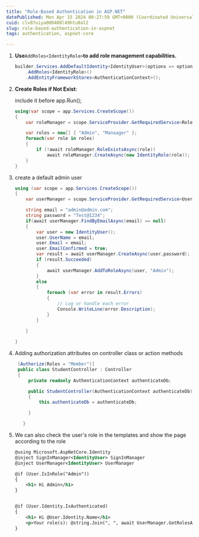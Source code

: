 ```yaml
---
title: "Role-Based Authentication in ASP.NET"
datePublished: Mon Apr 15 2024 00:27:59 GMT+0000 (Coordinated Universal Time)
cuid: clv07uiya000408l49htu0al2
slug: role-based-authentication-in-aspnet
tags: authentication, aspnet-core

---
```


1. **Use**`AddRoles<IdentityRole>`**to add role management capabilities.**
    
    ```csharp
    builder.Services.AddDefaultIdentity<IdentityUser>(options => options.SignIn.RequireConfirmedAccount = true)
        .AddRoles<IdentityRole>()
        .AddEntityFrameworkStores<AuthenticationContext>();
    ```
    
2. **Create Roles if Not Exist**:
    
    include it before app.Run();
    
    ```csharp
    using(var scope = app.Services.CreateScope())
    {
        var roleManager = scope.ServiceProvider.GetRequiredService<RoleManager<IdentityRole>>();
    
        var roles = new[] { "Admin", "Manaager" };
        foreach(var role in roles)
        {
            if (!await roleManager.RoleExistsAsync(role))
                await roleManager.CreateAsync(new IdentityRole(role));
        }
    }
    ```
    
3. create a default admin user
    
    ```csharp
    using (var scope = app.Services.CreateScope())
    {
        var userManager = scope.ServiceProvider.GetRequiredService<UserManager<IdentityUser>>();
    
        string email = "admin@admin.com";
        string password = "Test@1234";
        if(await userManager.FindByEmailAsync(email) == null)
        {
            var user = new IdentityUser();
            user.UserName = email;
            user.Email = email;
            user.EmailConfirmed = true;
            var result = await userManager.CreateAsync(user,password);
            if (result.Succeeded)
            {
                await userManager.AddToRoleAsync(user, "Admin");
            }
            else
            {
                foreach (var error in result.Errors)
                {
                    // Log or handle each error
                    Console.WriteLine(error.Description);
                }
            }
            
        }
    
    }
    ```
    
4. Adding authorization attributes on controller class or action methods
    
    ```csharp
     [Authorize(Roles = "Member")]
     public class StudentController : Controller
     {
         private readonly AuthenticationContext authenticateDb;
    
         public StudentController(AuthenticationContext authenticateDb)
         {
             this.authenticateDb = authenticateDb;
    
         }
    
       }
    ```
    
5. We can also check the user's role in the templates and show the page according to the role
    
    ```xml
    @using Microsoft.AspNetCore.Identity
    @inject SignInManager<IdentityUser> SignInManager
    @inject UserManager<IdentityUser> UserManager
    
    @if (User.IsInRole("Admin"))
    {
        <h1> Hi Admin</h1>
    }
    
    
    @if (User.Identity.IsAuthenticated)
    {
        <h1> Hi @User.Identity.Name</h1>
        <p>Your role(s): @string.Join(", ", await UserManager.GetRolesAsync(await UserManager.FindByNameAsync(User.Identity.Name)))</p>
    }
    ```